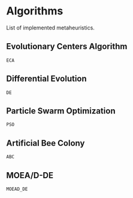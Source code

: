 # Algorithms

List of implemented metaheuristics.

## Evolutionary Centers Algorithm

```@docs
ECA
```

## Differential Evolution

```@docs
DE
```

## Particle Swarm Optimization

```@docs
PSO
```

## Artificial Bee Colony

```@docs
ABC
```


## MOEA/D-DE

```@docs
MOEAD_DE
```

